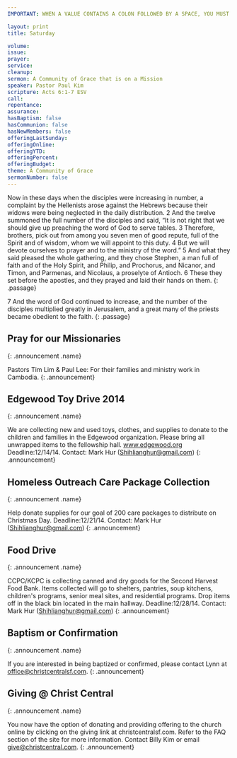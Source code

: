 ```yaml
---
IMPORTANT: WHEN A VALUE CONTAINS A COLON FOLLOWED BY A SPACE, YOU MUST USE &#58;

layout: print
title: Saturday

volume: 
issue: 
prayer: 
service:
cleanup:
sermon: A Community of Grace that is on a Mission
speaker: Pastor Paul Kim
scripture: Acts 6:1-7 ESV
call: 
repentance: 
assurance: 
hasBaptism: false
hasCommunion: false
hasNewMembers: false
offeringLastSunday: 
offeringOnline: 
offeringYTD: 
offeringPercent: 
offeringBudget: 
theme: A Community of Grace
sermonNumber: false
---
```


Now in these days when the disciples were increasing in number, a complaint by the Hellenists arose against the Hebrews because their widows were being neglected in the daily distribution. 2 And the twelve summoned the full number of the disciples and said, “It is not right that we should give up preaching the word of God to serve tables. 3 Therefore, brothers, pick out from among you seven men of good repute, full of the Spirit and of wisdom, whom we will appoint to this duty. 4 But we will devote ourselves to prayer and to the ministry of the word.” 5 And what they said pleased the whole gathering, and they chose Stephen, a man full of faith and of the Holy Spirit, and Philip, and Prochorus, and Nicanor, and Timon, and Parmenas, and Nicolaus, a proselyte of Antioch. 6 These they set before the apostles, and they prayed and laid their hands on them.
{: .passage}

7 And the word of God continued to increase, and the number of the disciples multiplied greatly in Jerusalem, and a great many of the priests became obedient to the faith.
{: .passage}


## Pray for our Missionaries
{: .announcement .name}

Pastors Tim Lim & Paul Lee: For their families and ministry work in Cambodia.
{: .announcement}

## Edgewood Toy Drive 2014
{: .announcement .name}

We are collecting new and used toys, clothes, and supplies to donate to the children and families in the Edgewood organization. Please bring all unwrapped items to the fellowship hall. www.edgewood.org Deadline:12/14/14. Contact: Mark Hur (Shihlianghur@gmail.com)
{: .announcement}

## Homeless Outreach Care Package Collection
{: .announcement .name}

Help donate supplies for our goal of 200 care packages to distribute on Christmas Day. Deadline:12/21/14. Contact: Mark Hur (Shihlianghur@gmail.com)
{: .announcement}

## Food Drive
{: .announcement .name}

CCPC/KCPC is collecting canned and dry goods for the Second Harvest Food Bank. Items collected will go to shelters, pantries, soup kitchens, children's programs, senior meal sites, and residential programs. Drop items off in the black bin located in the main hallway. Deadline:12/28/14. Contact: Mark Hur (Shihlianghur@gmail.com)
{: .announcement}

## Baptism or Confirmation
{: .announcement .name}

If you are interested in being baptized or confirmed, please contact Lynn at office@christcentralsf.com.
{: .announcement}

## Giving @ Christ Central
{: .announcement .name}

You now have the option of donating and providing offering to the church online by clicking on the giving link at christcentralsf.com. Refer to the FAQ section of the site for more information. Contact Billy Kim or email give@christcentral.com. 
{: .announcement}
